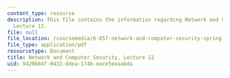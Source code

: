 ```yaml
---
content_type: resource
description: This file contains the information regarding Network and Computer Security,
  Lecture 12.
file: null
file_location: /coursemedia/6-857-network-and-computer-security-spring-2014/9420b84f0431ddea174beace5eeaabda_MIT6_857S14_Lec12.pdf
file_type: application/pdf
resourcetype: Document
title: Network and Computer Security, Lecture 12
uid: 9420b84f-0431-ddea-174b-eace5eeaabda
---
```

